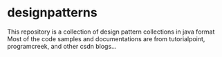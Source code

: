 # designpatterns
This repository is a collection of design pattern collections in java format
Most of the code samples and documentations are from tutorialpoint, programcreek, and other csdn blogs...
